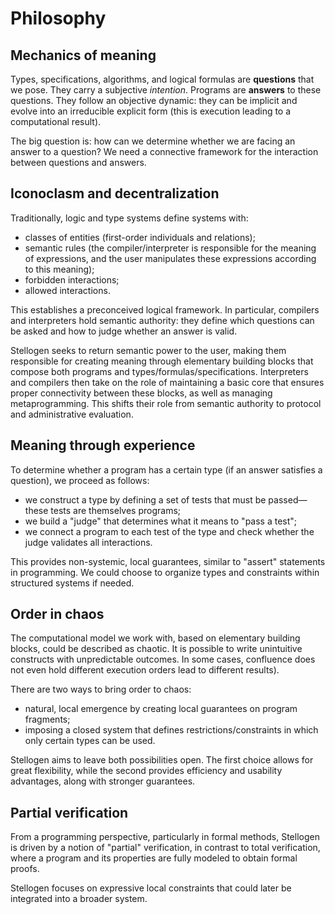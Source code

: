 # Philosophy

## Mechanics of meaning

Types, specifications, algorithms, and logical formulas are **questions** that
we pose. They carry a subjective *intention*. Programs are **answers** to
these questions. They follow an objective dynamic: they can be implicit and
evolve into an irreducible explicit form (this is execution leading to a
computational result).

The big question is: how can we determine whether we are facing an answer to a question? We need a connective framework for the interaction between questions and answers.

## Iconoclasm and decentralization

Traditionally, logic and type systems define systems with:
- classes of entities (first-order individuals and relations);
- semantic rules (the compiler/interpreter is responsible for the meaning of
expressions, and the user manipulates these expressions according to this meaning);
- forbidden interactions;
- allowed interactions.

This establishes a preconceived logical framework. In particular, compilers and
interpreters hold semantic authority: they define which questions can be asked
and how to judge whether an answer is valid.

Stellogen seeks to return semantic power to the user, making them responsible
for creating meaning through elementary building blocks that compose both
programs and types/formulas/specifications. Interpreters and compilers then
take on the role of maintaining a basic core that ensures proper connectivity
between these blocks, as well as managing metaprogramming. This shifts their
role from semantic authority to protocol and administrative evaluation.

## Meaning through experience

To determine whether a program has a certain type (if an answer satisfies a
question), we proceed as follows:
- we construct a type by defining a set of tests that must be passed—these
tests are themselves programs;
- we build a "judge" that determines what it means to "pass a test";
- we connect a program to each test of the type and check whether the judge
validates all interactions.

This provides non-systemic, local guarantees, similar to "assert" statements in
programming. We could choose to organize types and constraints within
structured systems if needed.

## Order in chaos

The computational model we work with, based on elementary building blocks,
could be described as chaotic. It is possible to write unintuitive constructs
with unpredictable outcomes. In some cases, confluence does not even hold 
different execution orders lead to different results).

There are two ways to bring order to chaos:
- natural, local emergence by creating local guarantees on program fragments;
- imposing a closed system that defines restrictions/constraints in which only
certain types can be used.

Stellogen aims to leave both possibilities open. The first choice allows for
great flexibility, while the second provides efficiency and usability
advantages, along with stronger guarantees.

## Partial verification

From a programming perspective, particularly in formal methods, Stellogen is
driven by a notion of "partial" verification, in contrast to total
verification, where a program and its properties are fully modeled to obtain
formal proofs.

Stellogen focuses on expressive local constraints that could later be
integrated into a broader system.
